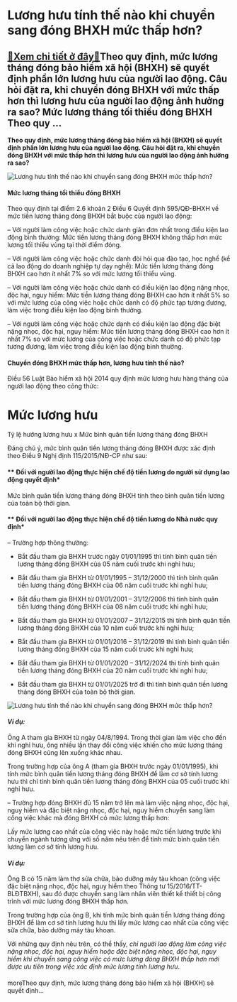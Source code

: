Lương hưu tính thế nào khi chuyển sang đóng BHXH mức thấp hơn?
==============================================================

[:gift:Xem chi tiết ở đây:gift:](https://hddtvn.com/luong-huu-tinh-the-nao-khi-chuyen-sang-dong-bhxh-muc-thap-hon/)Theo quy định, mức lương tháng đóng bảo hiểm xã hội (BHXH) sẽ quyết định phần lớn lương hưu của người lao động. Câu hỏi đặt ra, khi chuyển đóng BHXH với mức thấp hơn thì lương hưu của người lao động ảnh hưởng ra sao? Mức lương tháng tối thiểu đóng BHXH Theo quy …
-----------------------------------------------------------------------------------------------------------------------------------------------------------------------------------------------------------------------------------------------------------------------

**Theo quy định, mức lương tháng đóng bảo hiểm xã hội (BHXH) sẽ quyết định phần lớn lương hưu của người lao động. Câu hỏi đặt ra, khi chuyển đóng BHXH với mức thấp hơn thì lương hưu của người lao động ảnh hưởng ra sao?**


![Lương hưu tính thế nào khi chuyển sang đóng BHXH mức thấp hơn?](https://hddtvn.com/wp-content/uploads/2021/01/435981-PEA2LZ-275.jpg)


#### **Mức lương tháng tối thiểu đóng BHXH**


Theo quy định tại điểm 2.6 khoản 2 Điều 6 Quyết định 595/QĐ-BHXH về mức tiền lương tháng đóng BHXH bắt buộc của người lao động:


– Với người làm công việc hoặc chức danh giản đơn nhất trong điều kiện lao động bình thường: Mức tiền lương tháng đóng BHXH không thấp hơn mức lương tối thiểu vùng tại thời điểm đóng.


– Với người làm công việc hoặc chức danh đòi hỏi qua đào tạo, học nghề (kể cả lao động do doanh nghiệp tự dạy nghề): Mức tiền lương tháng đóng BHXH cao hơn ít nhất 7% so với mức lương tối thiểu vùng.


– Với người làm công việc hoặc chức danh có điều kiện lao động nặng nhọc, độc hại, nguy hiểm: Mức tiền lương tháng đóng BHXH cao hơn ít nhất 5% so với mức lương của công việc hoặc chức danh có độ phức tạp tương đương, làm việc trong điều kiện lao động bình thường.


– Với người làm công việc hoặc chức danh có điều kiện lao động đặc biệt nặng nhọc, độc hại, nguy hiểm: Mức tiền lương tháng đóng BHXH cao hơn ít nhất 7% so với mức lương của công việc hoặc chức danh có độ phức tạp tương đương, làm việc trong điều kiện lao động bình thường.


#### **Chuyển đóng BHXH mức thấp hơn, lương hưu tính thế nào?**


Điều 56 Luật Bảo hiểm xã hội 2014 quy định mức lương hưu hàng tháng của người lao động theo công thức:








 


Mức lương hưu
=
Tỷ lệ hưởng lương hưu
x
Mức bình quân tiền lương tháng đóng BHXH



Đáng chú ý, mức bình quân tiền lương tháng đóng BHXH được xác định theo Điều 9 Nghị định 115/2015/NĐ-CP như sau:


#### ** Đối với người lao động thực hiện chế độ tiền lương do người sử dụng lao động quyết định*


Mức bình quân tiền lương tháng đóng BHXH tính theo bình quân tiền lương của toàn bộ thời gian.


#### ** Đối với người lao động thực hiện chế độ tiền lương do Nhà nước quy định*


– Trường hợp thông thường:


+ Bắt đầu tham gia BHXH trước ngày 01/01/1995 thì tính bình quân tiền lương tháng đóng BHXH của 05 năm cuối trước khi nghỉ hưu;


+ Bắt đầu tham gia BHXH từ 01/01/1995 – 31/12/2000 thì tính bình quân tiền lương tháng đóng BHXH của 06 năm cuối trước khi nghỉ hưu;


+ Bắt đầu tham gia BHXH từ 01/01/2001 – 31/12/2006 thì tính bình quân tiền lương tháng đóng BHXH của 08 năm cuối trước khi nghỉ hưu;


+ Bắt đầu tham gia BHXH từ 01/01/2007 – 31/12/2015 thì tính bình quân tiền lương tháng đóng BHXH của 10 năm cuối trước khi nghỉ hưu;


+ Bắt đầu tham gia BHXH từ 01/01/2016 – 31/12/2019 thì tính bình quân tiền lương tháng đóng BHXH của 15 năm cuối trước khi nghỉ hưu;


+ Bắt đầu tham gia BHXH từ 01/01/2020 – 31/12/2024 thì tính bình quân tiền lương tháng đóng BHXH của 20 năm cuối trước khi nghỉ hưu;


+ Bắt đầu tham gia BHXH từ 01/01/2025 trở đi thì tính bình quân tiền lương tháng đóng BHXH của toàn bộ thời gian.


![Lương hưu tính thế nào khi chuyển sang đóng BHXH mức thấp hơn?](https://hddtvn.com/wp-content/uploads/2021/01/senior-woman-checking-her-finances-and-invenstment-G7Y9SA5.jpg "Lương hưu tính thế nào khi chuyển sang đóng BHXH mức thấp hơn?")


#### *Ví dụ:*


Ông A tham gia BHXH từ ngày 04/8/1994. Trong thời gian làm việc cho đến khi nghỉ hưu, ông nhiều lần thay đổi công việc khiến cho mức lương tháng đóng BHXH cũng lên xuống khác nhau.


Trong trường hợp của ông A (tham gia BHXH trước ngày 01/01/1995), khi tính mức bình quân tiền lương tháng đóng BHXH để làm cơ sở tính lương hưu thì chỉ tính bình quân tiền lương tháng đóng BHXH của 05 cuối trước khi nghỉ hưu.


– Trường hợp đóng BHXH đủ 15 năm trở lên mà làm việc nặng nhọc, độc hại, nguy hiểm và đặc biệt nặng nhọc, độc hại, nguy hiểm chuyển sang làm công việc khác mà đóng BHXH có mức lương thấp hơn:


Lấy mức lương cao nhất của công việc này hoặc mức tiền lương trước khi chuyển ngành tương ứng với số năm nêu trên để tính mức bình quân tiền lương làm cơ sở tính lương hưu.


#### *Ví dụ:*


Ông B có 15 năm làm thợ sửa chữa, bảo dưỡng máy tàu khoan (công việc đặc biệt nặng nhọc, độc hại, nguy hiểm theo Thông tư 15/2016/TT-BLĐTBXH), sau đó được chuyển sang làm nhân viên thiết kế thiết bị công trình với mức lương đóng BHXH thấp hơn.


Trong trường hợp của ông B, khi tính mức bình quân tiền lương tháng đóng BHXH để làm cơ sở tính lương hưu thì lấy mức lương cao nhất của công việc sữa chữa, bảo dưỡng máy tàu khoan.


Với những quy định nêu trên, có thể thấy, *chỉ người lao động làm công việc nặng nhọc, độc hại, nguy hiểm hoặc đặc biệt nặng nhọc, độc hại, nguy hiểm khi chuyển sang công việc có mức lương đóng BHXH thấp hơn mới được ưu tiên trong việc xác định mức lương tính lương hưu*.


#### 


moreTheo quy định, mức lương tháng đóng bảo hiểm xã hội (BHXH) sẽ quyết định…

